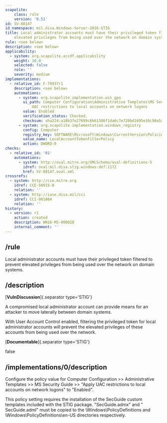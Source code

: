 ```yaml
---
scapolite:
    class: rule
    version: '0.51'
id: SV-88147
id_namespace: mil.disa.Windows-Server-2016-STIG
title: Local administrator accounts must have their privileged token filtered to prevent
    elevated privileges from being used over the network on domain systems.
rule: <see below>
description: <see below>
applicability:
  - system: org.scapolite.xccdf.applicability
    weight: 10.0
    selected: false
    role: ''
    severity: medium
implementations:
  - relative_id: F-79937r1
    description: <see below>
    automations:
      - system: org.scapolite.implementation.win_gpo
        ui_path: Computer Configuration\Administrative Templates\MS Security Guide\Apply
            UAC restrictions to local accounts on network logons
        value: Enabled
        verification_status: Checked.
        checksum: sha224:a10b37e27699c6b61386f1da6c7e720bd1695e16c98a5a3b2e1ab222
      - system: org.scapolite.implementation.windows_registry
        config: Computer
        registry_key: SOFTWARE\Microsoft\Windows\CurrentVersion\Policies\System
        value_name: LocalAccountTokenFilterPolicy
        action: DWORD:0
checks:
  - relative_id: '01'
    automations:
      - system: http://oval.mitre.org/XMLSchema/oval-definitions-5
        idref: oval:mil.disa.stig.windows:def:1172
        href: SV-88147.oval.xml
crossrefs:
  - system: http://cce.mitre.org
    idref: CCE-50915-8
    relation: ''
  - system: http://iase.disa.mil/cci
    idref: CCI-001084
    relation: ''
history:
  - version: r1
    action: created
    description: WN16-MS-000020
    internal_comment: ''
---
```



## /rule

Local administrator accounts must have their privileged token filtered to prevent elevated privileges from being used over the network on domain systems.

## /description

[**VulnDiscussion**]{.separator type='STIG'}

A compromised local administrator account can provide means for an attacker to move laterally between domain systems.

With User Account Control enabled, filtering the privileged token for local administrator accounts will prevent the elevated privileges of these accounts from being used over the network.

[**Documentable**]{.separator type='STIG'}

false

## /implementations/0/description

Configure the policy value for Computer Configuration >> Administrative Templates >> MS Security Guide >> "Apply UAC restrictions to local accounts on network logons" to "Enabled".

This policy setting requires the installation of the SecGuide custom templates included with the STIG package. "SecGuide.admx" and " SecGuide.adml" must be copied to the \Windows\PolicyDefinitions and \Windows\PolicyDefinitions\en-US directories respectively.
